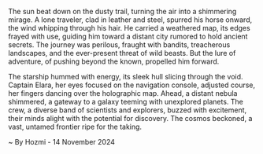 
The sun beat down on the dusty trail, turning the air into a shimmering mirage. A lone traveler, clad in leather and steel, spurred his horse onward, the wind whipping through his hair. He carried a weathered map, its edges frayed with use, guiding him toward a distant city rumored to hold ancient secrets. The journey was perilous, fraught with bandits, treacherous landscapes, and the ever-present threat of wild beasts. But the lure of adventure, of pushing beyond the known, propelled him forward.

The starship hummed with energy, its sleek hull slicing through the void. Captain Elara, her eyes focused on the navigation console, adjusted course, her fingers dancing over the holographic map. Ahead, a distant nebula shimmered, a gateway to a galaxy teeming with unexplored planets. The crew, a diverse band of scientists and explorers, buzzed with excitement, their minds alight with the potential for discovery. The cosmos beckoned, a vast, untamed frontier ripe for the taking. 

~ By Hozmi - 14 November 2024

